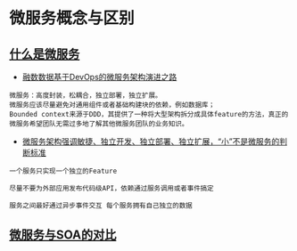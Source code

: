 # 微服务概念与区别

## [什么是微服务](https://www.sohu.com/a/130215781_609518)
- [融数数据基于DevOps的微服务架构演进之路](https://www.sohu.com/a/130215781_609518)
```
微服务：高度封装，松耦合，独立部署，独立扩展。
微服务应该尽量避免对通用组件或者基础构建块的依赖，例如数据库；
Bounded context来源于DDD，其提供了一种将大型架构拆分成具体feature的方法，真正的微服务希望团队无需过多地了解其他微服务团队的业务知识。
```
- [微服务架构强调敏捷、独立开发、独立部署、独立扩展，“小”不是微服务的判断标准](https://www.sohu.com/a/130215781_609518)
```
一个服务只实现一个独立的Feature

尽量不要为外部应用发布代码级API，依赖通过服务调用或者事件搞定

服务之间最好通过异步事件交互 每个服务拥有自己独立的数据
```
## [微服务与SOA的对比](https://www.sohu.com/a/130215781_609518)